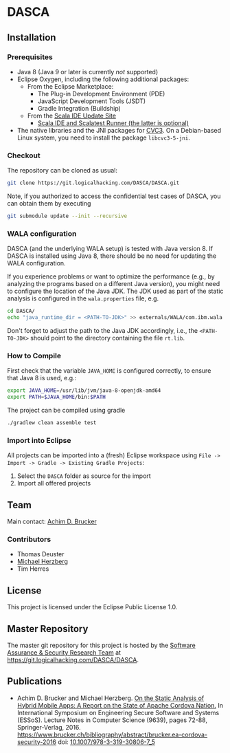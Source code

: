 # DASCA

## Installation

### Prerequisites

* Java 8 (Java 9 or later is currently *not* supported)
* Eclipse Oxygen, including the following additional packages:
  * From the Eclipse Marketplace:
    * The Plug-in Development Environment (PDE)
    * JavaScript Development Tools (JSDT)
    * Gradle Integration (Buildship)
  * From the [Scala IDE Update Site](http://scala-ide.org/download/current.html)
    * [Scala IDE and Scalatest Runner (the latter is optional)](http://download.scala-ide.org/sdk/lithium/e44/scala211/stable/site)
* The native libraries and the JNI packages for [CVC3](http://cs.nyu.edu/acsys/cvc3/). 
  On a Debian-based Linux system, you need to install the package `libcvc3-5-jni`.

### Checkout

The repository can be cloned as usual:

``` sh
git clone https://git.logicalhacking.com/DASCA/DASCA.git
```

Note, if you authorized to access the confidential test cases of 
DASCA, you can obtain them by executing

``` sh
git submodule update --init --recursive
```

### WALA configuration

DASCA (and the underlying WALA setup) is tested with Java version 8.
If DASCA is installed using Java 8, there should be no need for updating
the WALA configuration.

If you experience problems or want to optimize the performance (e.g.,
by analyzing the programs based on a different Java version), you
might need to configure the location of the Java JDK. The JDK used
as part of the static analysis is configured in the `wala.properties`
file, e.g.

``` sh
cd DASCA/
echo "java_runtime_dir = <PATH-TO-JDK>" >> externals/WALA/com.ibm.wala.core/dat/wala.properties
```

Don't forget to adjust the path to the Java JDK accordingly, i.e.,
the `<PATH-TO-JDK>` should point to the directory containing the file
`rt.lib`.

### How to Compile

First check that the variable `JAVA_HOME` is configured correctly, to ensure 
that Java 8 is used, e.g.:

``` sh
export JAVA_HOME=/usr/lib/jvm/java-8-openjdk-amd64
export PATH=$JAVA_HOME/bin:$PATH
```

The project can be compiled using gradle

``` sh
./gradlew clean assemble test
```

### Import into Eclipse

All projects can be imported into a (fresh) Eclipse workspace
using `File -> Import -> Gradle -> Existing Gradle Projects`:

 1. Select the `DASCA` folder as source for the import
 2. Import all offered projects


## Team

Main contact: [Achim D. Brucker](http://www.brucker.ch/)

### Contributors

* Thomas Deuster
* [Michael Herzberg](http://www.dcs.shef.ac.uk/cgi-bin/makeperson?M.Herzberg)
* Tim Herres

## License

This project is licensed under the Eclipse Public License 1.0.

## Master Repository

The master git repository for this project is hosted by the [Software
Assurance & Security Research Team](https://logicalhacking.com) at
<https://git.logicalhacking.com/DASCA/DASCA>.

## Publications

* Achim D. Brucker and Michael Herzberg. [On the Static Analysis of
  Hybrid Mobile Apps: A Report on the State of Apache Cordova
  Nation.](https://www.brucker.ch/bibliography/download/2016/brucker.ea-cordova-security-2016.pdf)
  In International Symposium on Engineering Secure Software
  and Systems (ESSoS). Lecture Notes in Computer Science (9639), pages
  72-88, Springer-Verlag, 2016.
  https://www.brucker.ch/bibliography/abstract/brucker.ea-cordova-security-2016
  doi: [10.1007/978-3-319-30806-7_5](http://dx.doi.org/10.1007/978-3-319-30806-7_5)
